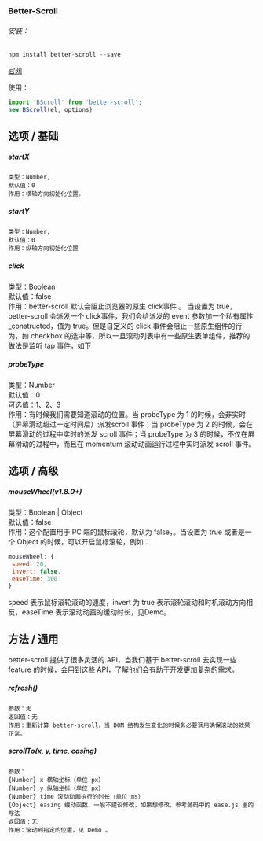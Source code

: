 ### Better-Scroll
###### 安装：
````javascript
npm install better-scroll --save
````  
[官网](http://ustbhuangyi.github.io/better-scroll/)  

使用：  
````javascript
import 'BScroll' from 'better-scroll';  
new BScroll(el, options)
````
## 选项 / 基础  

##### startX
````
类型：Number,
默认值：0
作用：横轴方向初始化位置。
````
#####  startY
````
类型：Number,
默认值：0
作用：纵轴方向初始化位置
````

#####  click
类型：Boolean  
默认值：false  
作用：better-scroll 默认会阻止浏览器的原生 click事件 。
当设置为 true，better-scroll 会派发一个 click事件，我们会给派发的 event 参数加一个私有属性_constructed，值为 true。但是自定义的 click 事件会阻止一些原生组件的行为，如 checkbox 的选中等，所以一旦滚动列表中有一些原生表单组件，推荐的做法是监听 tap 事件，如下

##### probeType
类型：Number  
默认值：0  
可选值：1、2、3  
作用：有时候我们需要知道滚动的位置。当 probeType 为 1 的时候，会非实时（屏幕滑动超过一定时间后）派发scroll 事件；当 probeType 为 2 的时候，会在屏幕滑动的过程中实时的派发 scroll 事件；当 probeType 为 3 的时候，不仅在屏幕滑动的过程中，而且在 momentum 滚动动画运行过程中实时派发 scroll 事件。

## 选项 / 高级
##### mouseWheel(v1.8.0+)  
类型：Boolean | Object  
默认值：false  
作用：这个配置用于 PC 端的鼠标滚轮，默认为 false，。当设置为 true 或者是一个 Object 的时候，可以开启鼠标滚轮，例如：
````javascript
mouseWheel: {
 speed: 20,
 invert: false,
 easeTime: 300
}
````
speed 表示鼠标滚轮滚动的速度，invert 为 true 表示滚轮滚动和时机滚动方向相反，easeTime 表示滚动动画的缓动时长，见Demo。

## 方法 / 通用
better-scroll 提供了很多灵活的 API，当我们基于 better-scroll 去实现一些 feature 的时候，会用到这些 API，了解他们会有助于开发更加复杂的需求。

##### refresh()  
````
参数：无
返回值：无
作用：重新计算 better-scroll，当 DOM 结构发生变化的时候务必要调用确保滚动的效果正常。
````
##### scrollTo(x, y, time, easing)
````
参数：
{Number} x 横轴坐标（单位 px）
{Number} y 纵轴坐标（单位 px）
{Number} time 滚动动画执行的时长（单位 ms）
{Object} easing 缓动函数，一般不建议修改，如果想修改，参考源码中的 ease.js 里的写法
返回值：无
作用：滚动到指定的位置，见 Demo 。
````

